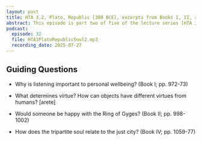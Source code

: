 ```yaml
---
layout: post
title: HTA 3.2, Plato, Republic [380 BCE], excerpts from Books I, II, and IV
abstract: This episode is part two of five of the lecture series [HTA 3] on Plato's Republic, excerpts from Books I, II, and IV.
podcast:
  episode: 32
  file: HTA3PlatoRepublicSoul2.mp3
  recording_date: 2025-07-27
---
```


## Guiding Questions

* Why is listening important to personal wellbeing? (Book I; pp. 972-73)

* What determines virtue? How can objects have different virtues from humans? [arete]

* Would someone be happy with the Ring of Gyges? (Book II; pp. 998-1002)

* How does the tripartite soul relate to the just city? (Book IV; pp. 1059-77)

